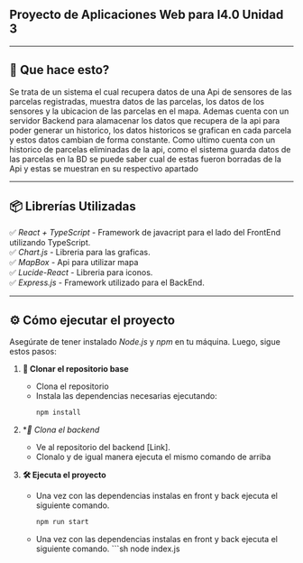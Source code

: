 ## Proyecto de Aplicaciones Web para I4.0 Unidad 3

---
## 🎯 Que hace esto?
Se trata de un sistema el cual recupera datos de una Api de sensores de las parcelas registradas, muestra datos de las parcelas, los datos de los sensores y la ubicacion de las parcelas en el mapa. Ademas cuenta con un servidor Backend para alamacenar los datos que recupera de la api para poder generar un historico, los datos historicos se grafican en cada parcela y estos datos cambian de forma constante. Como ultimo cuenta con un historico de parcelas eliminadas de la api, como el sistema guarda datos de las parcelas en la BD se puede saber cual de estas fueron borradas de la Api y estas se muestran en su respectivo apartado

---
## 📦 Librerías Utilizadas
✅ *React + TypeScript* - Framework de javacript para el lado del FrontEnd utilizando TypeScript.  
✅ *Chart.js* - Libreria para las graficas.  
✅ *MapBox* - Api para utilizar mapa  
✅ *Lucide-React* - Libreria para iconos.  
✅ *Express.js* - Framework utilizado para el BackEnd.  

---
## ⚙️ Cómo ejecutar el proyecto
Asegúrate de tener instalado *Node.js* y *npm* en tu máquina. Luego, sigue estos pasos:

1. **🔗 Clonar el repositorio base**
   - Clona el repositorio
   - Instala las dependencias necesarias ejecutando:
     ```sh
     npm install
     ```

2. **📂 Clona el backend*
   - Ve al repositorio del backend [Link].
   - Clonalo y de igual manera ejecuta el mismo comando de arriba

3. **🛠️ Ejecuta el proyecto**
   - Una vez con las dependencias instalas en front y back ejecuta el siguiente comando.
   
        ```sh
     npm run start
     ```
   - Una vez con las dependencias instalas en front y back ejecuta el siguiente comando.
           ```sh
     node index.js
     ```

